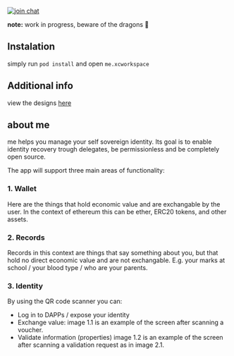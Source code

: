 
[![join chat](https://img.shields.io/badge/join%20chat-me-green.svg)](https://chat.forus.io/channel/me)


**note:** work in progress, beware of the dragons 🐉 

## Instalation

simply run `pod install` and open `me.xcworkspace`

## Additional info

view the designs [here](https://github.com/teamforus/me/tree/master/designs/v0.2/iOS/Preview)

## about me

me helps you manage your self sovereign identity. Its goal is to enable identity recovery trough delegates, be permissionless and be completely open source. 

The app will support three main areas of functionality:

### 1. Wallet

Here are the things that hold economic value and are exchangable by the user. In the context of ethereum this can be ether, ERC20 tokens, and other assets.

### 2. Records

Records in this context are things that say something about you, but that hold no direct economic value and are not exchangable. E.g. your marks at school / your blood type / who are your parents.

### 3. Identity

By using the QR code scanner you can: 

* Log in to DAPPs / expose your identity
* Exchange value: image 1.1 is an example of the screen after scanning a voucher.
* Validate information (properties) image 1.2 is an example of the screen after scanning a validation request as in image 2.1.
